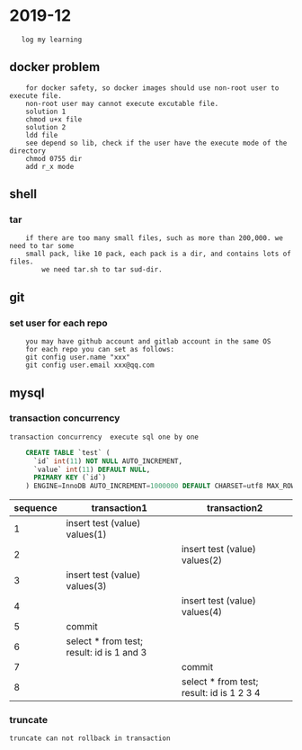 # 2019-12
```
   log my learning
```

## docker problem
```
	for docker safety, so docker images should use non-root user to execute file.
	non-root user may cannot execute excutable file.
	solution 1
	chmod u+x file
	solution 2
	ldd file
	see depend so lib, check if the user have the execute mode of the directory
	chmod 0755 dir  
	add r_x mode
```

## shell

### tar

```
	if there are too many small files, such as more than 200,000. we need to tar some 
	small pack, like 10 pack, each pack is a dir, and contains lots of files.
        we need tar.sh to tar sud-dir. 	
```

## git
### set user for each repo
```
    you may have github account and gitlab account in the same OS
    for each repo you can set as follows:
	git config user.name "xxx"
	git config user.email xxx@qq.com
```

## mysql

### transaction concurrency
```
transaction concurrency  execute sql one by one
```
```sql
    CREATE TABLE `test` (
      `id` int(11) NOT NULL AUTO_INCREMENT,
      `value` int(11) DEFAULT NULL,
      PRIMARY KEY (`id`)
    ) ENGINE=InnoDB AUTO_INCREMENT=1000000 DEFAULT CHARSET=utf8 MAX_ROW
```
| sequence|transaction1|transaction2|
|--------|---------|-----|
| 1|insert test (value) values(1)| |
| 2| |insert test (value) values(2) |
| 3|insert test (value) values(3)| |
| 4| |insert test (value) values(4) |
| 5| commit| |
| 6| select * from test;<br>  result: id is 1 and 3|  |
| 7|  |commit |
| 8| |select * from test;<br>  result: id is 1 2 3 4  |

### truncate
```$xslt
truncate can not rollback in transaction
```

